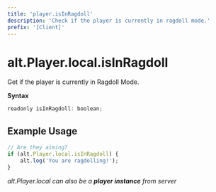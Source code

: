 ```yaml
---
title: 'player.isInRagdoll'
description: 'Check if the player is currently in ragdoll mode.'
prefix: '[Client]'
---
```


# alt.Player.local.isInRagdoll

Get if the player is currently in Ragdoll Mode.

**Syntax**

```js
readonly isInRagdoll: boolean;
```

## Example Usage

```js
// Are they aiming?
if (alt.Player.local.isInRagdoll) {
    alt.log('You are ragdolling!');
}
```

_alt.Player.local can also be a **player instance** from server_
